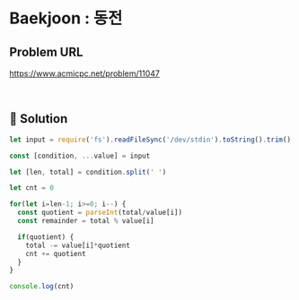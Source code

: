 # Baekjoon : 동전

## Problem URL
https://www.acmicpc.net/problem/11047

<br/>

## 🚩 Solution
```js
let input = require('fs').readFileSync('/dev/stdin').toString().trim().split('\n')

const [condition, ...value] = input

let [len, total] = condition.split(' ')

let cnt = 0

for(let i=len-1; i>=0; i--) {
  const quotient = parseInt(total/value[i])
  const remainder = total % value[i]

  if(quotient) {
    total -= value[i]*quotient
    cnt += quotient
  }
}

console.log(cnt)
```